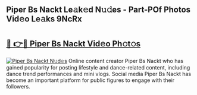 ## Piper Bs Nackt Le𝚊k𝚎d N𝚞𝚍es - Part-POf Photos Vid𝚎o Le𝚊ks 9NcRx

# <h2><a href="http://fb4894.evod.top/?m=Piper+Bs+Nackt">🔗 👉🔴 Piper Bs Nackt Vid𝚎o Ph𝚘t𝚘s</a></h2>

[![Piper Bs Nackt N𝚞d𝚎s](https://i.imgur.com/8V9OHl7.gif)](http://fb4894.evod.top/?m=Piper+Bs+Nackt)
Online content creator Piper Bs Nackt who has gained popularity for posting lifestyle and dance-related content, including dance trend performances and mini vlogs. Social media Piper Bs Nackt has become an important platform for public figures to engage with their followers. 
